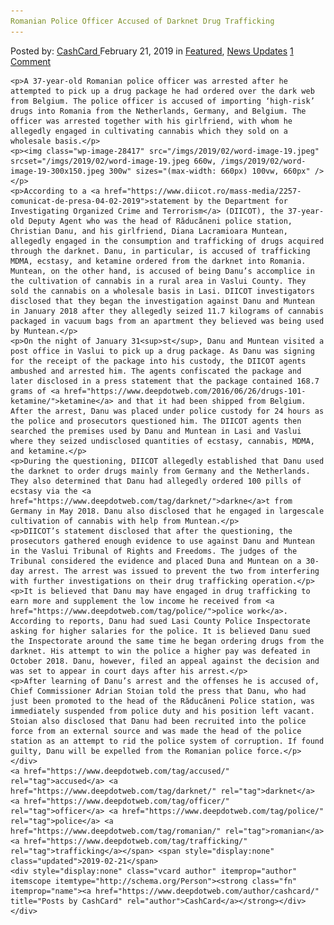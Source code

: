 ```yaml
---
Romanian Police Officer Accused of Darknet Drug Trafficking
---
```

<article class="post-listing post-28413 post type-post status-publish format-standard has-post-thumbnail hentry  tag-accused tag-darknet tag-officer tag-police tag-romanian tag-trafficking">
    <div class="post-inner">
        <span>Posted by: <a href="https://www.deepdotweb.com/author/cashcard/" title="">CashCard </a></span>
    <span>February 21, 2019</span>
    <span>in <a href="https://www.deepdotweb.com/category/deepdot-news/" rel="category tag">Featured</a>, <a href="https://www.deepdotweb.com/category/news-updates/" rel="category tag">News Updates</a></span>
    <span><a href="https://www.deepdotweb.com/2019/02/21/romanian-police-officer-accused-of-darknet-drug-trafficking/#comments">1 Comment</a></span>
    </p>
    <div class="clear"></div>
    
    <p>A 37-year-old Romanian police officer was arrested after he attempted to pick up a drug package he had ordered over the dark web from Belgium. The police officer is accused of importing ‘high-risk’ drugs into Romania from the Netherlands, Germany, and Belgium. The officer was arrested together with his girlfriend, with whom he allegedly engaged in cultivating cannabis which they sold on a wholesale basis.</p>
    <p><img class="wp-image-28417" src="/imgs/2019/02/word-image-19.jpeg" srcset="/imgs/2019/02/word-image-19.jpeg 660w, /imgs/2019/02/word-image-19-300x150.jpeg 300w" sizes="(max-width: 660px) 100vw, 660px" /></p>
    <p>According to a <a href="https://www.diicot.ro/mass-media/2257-comunicat-de-presa-04-02-2019">statement by the Department for Investigating Organized Crime and Terrorism</a> (DIICOT), the 37-year-old Deputy Agent who was the head of Răducăneni police station, Christian Danu, and his girlfriend, Diana Lacramioara Muntean, allegedly engaged in the consumption and trafficking of drugs acquired through the darknet. Danu, in particular, is accused of trafficking MDMA, ecstasy, and ketamine ordered from the darknet into Romania. Muntean, on the other hand, is accused of being Danu’s accomplice in the cultivation of cannabis in a rural area in Vaslui County. They sold the cannabis on a wholesale basis in Lasi. DIICOT investigators disclosed that they began the investigation against Danu and Muntean in January 2018 after they allegedly seized 11.7 kilograms of cannabis packaged in vacuum bags from an apartment they believed was being used by Muntean.</p>
    <p>On the night of January 31<sup>st</sup>, Danu and Muntean visited a post office in Vaslui to pick up a drug package. As Danu was signing for the receipt of the package into his custody, the DIICOT agents ambushed and arrested him. The agents confiscated the package and later disclosed in a press statement that the package contained 168.7 grams of <a href="https://www.deepdotweb.com/2016/06/26/drugs-101-ketamine/">ketamine</a> and that it had been shipped from Belgium. After the arrest, Danu was placed under police custody for 24 hours as the police and prosecutors questioned him. The DIICOT agents then searched the premises used by Danu and Muntean in Lasi and Vaslui where they seized undisclosed quantities of ecstasy, cannabis, MDMA, and ketamine.</p>
    <p>During the questioning, DIICOT allegedly established that Danu used the darknet to order drugs mainly from Germany and the Netherlands. They also determined that Danu had allegedly ordered 100 pills of ecstasy via the <a href="https://www.deepdotweb.com/tag/darknet/">darkne</a>t from Germany in May 2018. Danu also disclosed that he engaged in largescale cultivation of cannabis with help from Muntean.</p>
    <p>DIICOT’s statement disclosed that after the questioning, the prosecutors gathered enough evidence to use against Danu and Muntean in the Vaslui Tribunal of Rights and Freedoms. The judges of the Tribunal considered the evidence and placed Duna and Muntean on a 30-day arrest. The arrest was issued to prevent the two from interfering with further investigations on their drug trafficking operation.</p>
    <p>It is believed that Danu may have engaged in drug trafficking to earn more and supplement the low income he received from <a href="https://www.deepdotweb.com/tag/police/">police work</a>. According to reports, Danu had sued Lasi County Police Inspectorate asking for higher salaries for the police. It is believed Danu sued the Inspectorate around the same time he began ordering drugs from the darknet. His attempt to win the police a higher pay was defeated in October 2018. Danu, however, filed an appeal against the decision and was set to appear in court days after his arrest.</p>
    <p>After learning of Danu’s arrest and the offenses he is accused of, Chief Commissioner Adrian Stoian told the press that Danu, who had just been promoted to the head of the Răducăneni Police station, was immediately suspended from police duty and his position left vacant. Stoian also disclosed that Danu had been recruited into the police force from an external source and was made the head of the police station as an attempt to rid the police system of corruption. If found guilty, Danu will be expelled from the Romanian police force.</p>
    </div>
    <a href="https://www.deepdotweb.com/tag/accused/" rel="tag">accused</a> <a href="https://www.deepdotweb.com/tag/darknet/" rel="tag">darknet</a>  <a href="https://www.deepdotweb.com/tag/officer/" rel="tag">officer</a> <a href="https://www.deepdotweb.com/tag/police/" rel="tag">police</a> <a href="https://www.deepdotweb.com/tag/romanian/" rel="tag">romanian</a> <a href="https://www.deepdotweb.com/tag/trafficking/" rel="tag">trafficking</a></span> <span style="display:none" class="updated">2019-02-21</span>
    <div style="display:none" class="vcard author" itemprop="author" itemscope itemtype="http://schema.org/Person"><strong class="fn" itemprop="name"><a href="https://www.deepdotweb.com/author/cashcard/" title="Posts by CashCard" rel="author">CashCard</a></strong></div>
    </div>
</article>

